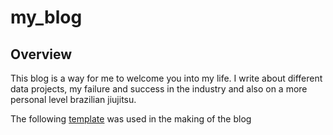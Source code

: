 # my_blog

## Overview

This blog is a way for me to welcome you into my life. I write about different data projects, my failure and success in the industry and also on a more personal level brazilian jiujitsu.

The following [template]('https://startbootstrap.com/theme/clean-blog') was used in the making of the blog